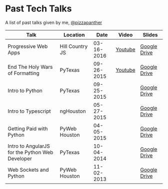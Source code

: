 # Past Tech Talks

A list of past talks given by me, [@pizzapanther](https://twitter.com/pizzapanther)

|Talk|Location|Date|Video|Slides|
|---|---|---|---|---|
|Progressive Web Apps|Hill Country JS|03-16-2016|[Youtube](https://youtu.be/7gkXoMjFpl8?t=47m7s)|[Google Drive](https://drive.google.com/open?id=14m6H_dWDzd7A-bPtYGZbHvPZf0o21XLQw4U0NYBEyIY)|
|End The Holy Wars of Formatting|PyTexas|09-26-2015|[Youtube](https://www.youtube.com/watch?v=rDyAIoHDNkU)|[Google Drive](https://drive.google.com/open?id=1sKy1_EZ1P19t6BWpir_6MxvzgGNVvQoKfTkGmreMXdo)|
|Intro to Python|PyTexas|09-25-2015||[Google Drive](https://drive.google.com/open?id=1AJTUqF9ybPDDiQlVYh_opJw3pYfcJktn58ezK9c46KM)|
|Intro to Typescript|ngHouston|05-27-2015||[Google Drive](https://drive.google.com/open?id=1XBtg66IORRoflsQq9MFk09U6EZ47hFbxkKOZ6gqsSsk)|
|Getting Paid with Python|PyWeb Houston|04-05-2015||[Google Drive](https://drive.google.com/open?id=105g80on4p2_yETqZWRDie4G93Ge5rXWQHIhUAPoMkd0)|
|Intro to AngularJS for the Python Web Developer|PyTexas|10-04-2014||[Google Drive](https://drive.google.com/open?id=1tQVFq7hsHS8Y-jWO8R9sBojIq2T6z_zH4bmjQK87X7Y)|
|Web Sockets and Python|PyWeb Houston|11-02-2013||[Google Drive](https://drive.google.com/open?id=19mB4RKbkCOLyrw97qG-4CoH7SONA6fVT8pfcacvbYEk)|
